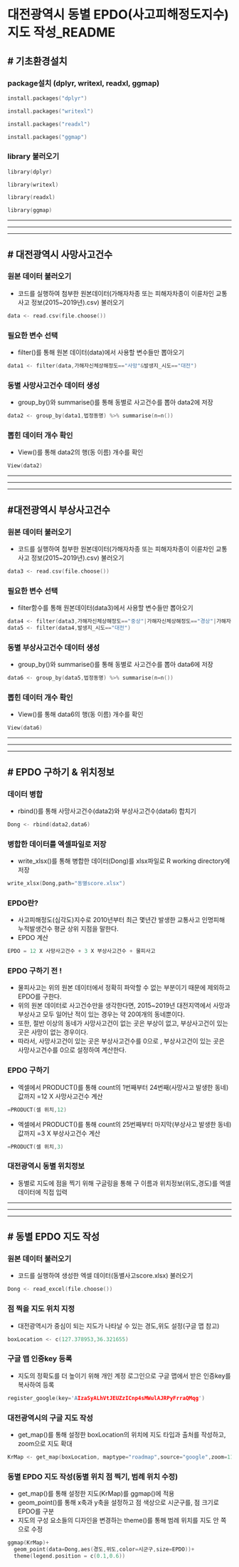 # 대전광역시 동별 EPDO(사고피해정도지수) 지도 작성_README


## # 기초환경설치
### package설치 (dplyr, writexl, readxl, ggmap)

```c 
install.packages("dplyr")

install.packages("writexl")

install.packages("readxl")

install.packages("ggmap")
```	

### library 불러오기
```c 
library(dplyr)

library(writexl)

library(readxl)

library(ggmap)
```
---------------------------------------------
---------------------------------------------
---------------------------------------------

## # 대전광역시 사망사고건수

### 원본 데이터 불러오기
+ 코드를 실행하여 첨부한 원본데이터(가해자차종 또는 피해자차종이 이륜차인 교통사고 정보(2015~2019년).csv) 불러오기
```c 
data <- read.csv(file.choose())
```

### 필요한 변수 선택
+ filter()를 통해 원본 데이터(data)에서 사용할 변수들만 뽑아오기
```c 
data1 <- filter(data,가해자신체상해정도=="사망"&발생지_시도=="대전")
```

### 동별 사망사고건수 데이터 생성
+ group_by()와 summarise()를 통해 동별로 사고건수를 뽑아 data2에 저장
```c 
data2 <- group_by(data1,법정동명) %>% summarise(n=n())
```

### 뽑힌 데이터 개수 확인
+ View()를 통해 data2의 행(동 이름) 개수를 확인
```c 
View(data2)
```

---------------------------------------------
---------------------------------------------
---------------------------------------------

## #대전광역시 부상사고건수

### 원본 데이터 불러오기
+ 코드를 실행하여 첨부한 원본데이터(가해자차종 또는 피해자차종이 이륜차인 교통사고 정보(2015~2019년).csv) 불러오기
```c
data3 <- read.csv(file.choose()) 
```

### 필요한 변수 선택
+ filter함수를 통해 원본데이터(data3)에서 사용할 변수들만 뽑아오기
```c
data4 <- filter(data3,가해자신체상해정도=="중상"|가해자신체상해정도=="경상"|가해자신체상해정도=="부상신고")
data5 <- filter(data4,발생지_시도=="대전")
```

### 동별 부상사고건수 데이터 생성
+ group_by()와 summarise()를 통해 동별로 사고건수를 뽑아 data6에 저장
```c
data6 <- group_by(data5,법정동명) %>% summarise(n=n())
```

### 뽑힌 데이터 개수 확인
+ View()를 통해 data6의 행(동 이름) 개수를 확인
```c
View(data6)
```

---------------------------------------------
---------------------------------------------
---------------------------------------------

## # EPDO 구하기 & 위치정보

### 데이터 병합
+ rbind()를 통해 사망사고건수(data2)와 부상사고건수(data6) 합치기
```c
Dong <- rbind(data2,data6)
```

### 병합한 데이터를 엑셀파일로 저장
+ write_xlsx()를 통해 병합한 데이터(Dong)를 xlsx파일로 R working directory에 저장
```c
write_xlsx(Dong,path="동별score.xlsx")
```

### EPDO란?
+ 사고피해정도(심각도)지수로 2010년부터 최근 몇년간 발생한 교통사고 인명피해 누적발생건수 평균 상위 지점을 말한다.
+ EPDO 계산
```c
EPDO = 12 X 사망사고건수 + 3 X 부상사고건수 + 물피사고
```

### EPDO 구하기 전 !
+ 물피사고는 위의 원본 데이터에서 정확히 파악할 수 없는 부분이기 때문에 제외하고 EPDO를 구한다.
+ 위의 원본 데이터로 사고건수만을 생각한다면, 2015~2019년 대전지역에서 사망과 부상사고 모두 일어난 적이 있는 경우는 약 20여개의 동네뿐이다.
+ 또한, 절반 이상의 동네가 사망사고건이 없는 곳은 부상이 없고, 부상사고건이 있는 곳은 사망이 없는 경우이다.
+ 따라서, 사망사고건이 있는 곳은 부상사고건수를 0으로 , 부상사고건이 있는 곳은 사망사고건수를 0으로 설정하여 계산한다.

### EPDO 구하기
+ 엑셀에서 PRODUCT()를 통해 count의 1번째부터 24번째(사망사고 발생한 동네)값까지 =12 X 사망사고건수 계산
```c
=PRODUCT(셀 위치,12)
```
+ 엑셀에서 PRODUCT()를 통해 count의 25번째부터 마지막(부상사고 발생한 동네)값까지 =3 X 부상사고건수 계산
```c
=PRODUCT(셀 위치,3)
```

### 대전광역시 동별 위치정보
+ 동별로 지도에 점을 찍기 위해 구글링을 통해 구 이름과 위치정보(위도,경도)를 엑셀 데이터에 직접 입력

---------------------------------------------
---------------------------------------------
---------------------------------------------


## # 동별 EPDO 지도 작성

### 원본 데이터 불러오기
+ 코드를 실행하여 생성한 엑셀 데이터(동별사고score.xlsx) 불러오기
```c
Dong <- read_excel(file.choose())
```

### 점 찍을 지도 위치 지정
+ 대전광역시가 중심이 되는 지도가 나타날 수 있는 경도,위도 설정(구글 맵 참고)
```c
boxLocation <- c(127.378953,36.321655)
```

### 구글 맵 인증key 등록 
+ 지도의 정확도를 더 높이기 위해 개인 계정 로그인으로 구글 맵에서 받은 인증key를 복사하여 등록
```c
register_google(key='AIzaSyALhVtJEUZzICnp4sMWulAJRPyFrraQMqg')
```

### 대전광역시의 구글 지도 작성
+ get_map()를 통해 설정한 boxLocation의 위치에 지도 타입과 출처를 작성하고, zoom으로 지도 확대
```c
KrMap <- get_map(boxLocation, maptype="roadmap",source="google",zoom=11)
```

### 동별 EPDO 지도 작성(동별 위치 점 찍기, 범례 위치 수정)
+ get_map()를 통해 설정한 지도(KrMap)를 ggmap()에 적용
+ geom_point()를 통해 x축과 y축을 설정하고 점 색상으로 시군구를, 점 크기로 EPDO를 구분
+ 지도의 구성 요소들의 디자인을 변경하는 theme()를 통해 범례 위치를 지도 안 쪽으로 수정
```c
ggmap(KrMap)+
  geom_point(data=Dong,aes(경도,위도,color=시군구,size=EPDO))+
  theme(legend.position = c(0.1,0.6)) 
```

